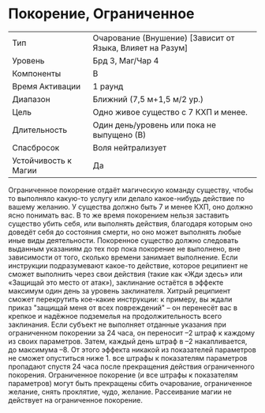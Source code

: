 # Покорение, Ограниченное

|                      |                                                           |
| -------------------- | --------------------------------------------------------- |
| Тип                  | Очарование (Внушение) [Зависит от Языка, Влияет на Разум] |
| Уровень              | Брд 3, Маг/Чар 4                                          |
| Компоненты           | В                                                         |
| Время Активации      | 1 раунд                                                   |
| Диапазон             | Ближний (7,5 м+1,5 м/2 ур.)                               |
| Цель                 | Одно живое существо с 7 КХП и менее.                      |
| Длительность         | Один день/уровень или пока не выпущено (В)                |
| Спасбросок           | Воля нейтрализует                                         | 
| Устойчивость к Магии | Да                                                        |

 Ограниченное покорение отдаёт магическую команду существу, чтобы то выполняло какую-то услугу или делало какое-нибудь действие по вашему желанию. У существа должно быть 7 и менее КХП, оно должно ясно понимать вас. В то же время покорением нельзя заставить существо убить себя, или выполнять действия, благодаря которым оно доведёт себя до состояния смерти, но оно может выполнять любые иные виды деятельности. Покоренное существо должно следовать выданным указаниям до тех пор пока покорение не выполнено, вне зависимости от того, сколько времени занимает выполнение. Если инструкции подразумевают какое-то действие, которое реципиент не сможет выполнить через свои действия (такие как «Жди здесь» или «Защищай это место от атак»), заклинание остаётся в эффекте максимум один день за уровень заклинателя. Хитрый реципиент сможет перекрутить кое-какие инструкции: к примеру, вы ждали приказ "защищай меня от всех повреждений" – он перенесёт вас в крепкое и надёжное подземелья на продолжительность всего заклинания. Если субъект не выполняет отданные указания при ограниченном покорении за 24 часа, он переносит –2 штраф к каждому из своих параметров. Затем, каждый день штраф в –2 накапливается, до максимума –8. От этого эффекта никакой из показателей параметров не сможет опуститься ниже 1. все штрафы к показателям параметров пропадают спустя 24 часа после прекращения действия ограниченного покорения. Ограниченное покорение (и все штрафы к показателям параметров) могут быть прекращены сбить очарование, ограниченное желание, снять проклятие, чудо, желание. Рассеивание магии не действует на ограниченное покорение.
